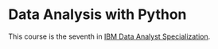 # Data Analysis with Python

This course is the seventh in [IBM Data Analyst Specialization](https://www.coursera.org/account/accomplishments/professional-cert/947G6HG93HX8).
